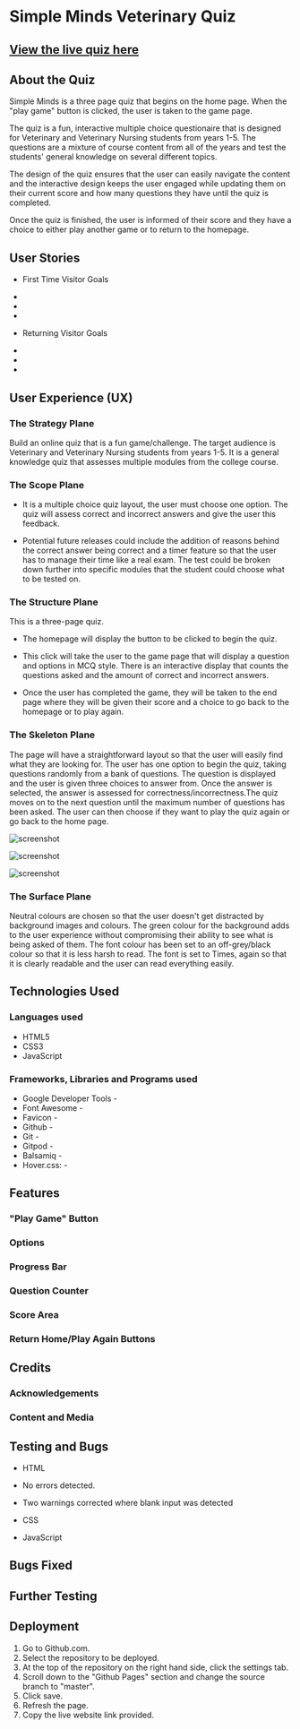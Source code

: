 # Simple Minds Veterinary Quiz

## [View the live quiz here](https://marinamarshall.github.io/p2-js-quiz/)

## About the Quiz

Simple Minds is a three page quiz that begins on the home page. When the "play game" button is clicked, the user is taken to the game page. 

The quiz is a fun, interactive multiple choice questionaire that is designed for Veterinary and Veterinary Nursing students from years 1-5. The questions are a mixture of course content from all of the years and test the students' general knowledge on several different topics.

The design of the quiz ensures that the user can easily navigate the content and the interactive design keeps the user engaged while updating them on their current score and how many questions they have until the quiz is completed.

Once the quiz is finished, the user is informed of their score and they have a choice to either play another game or to return to the homepage.

## User Stories
* First Time Visitor Goals
 *   
 * 
 * 

* Returning Visitor Goals
 * 
 * 
 * 

## User Experience (UX)

### The Strategy Plane

Build an online quiz that is a fun game/challenge. The target audience is Veterinary and Veterinary Nursing students from years 1-5. It is a general knowledge quiz that assesses multiple modules from the college course.

### The Scope Plane

- It is a multiple choice quiz layout, the user must choose one option. The quiz will assess correct and incorrect answers and give the user this feedback.

- Potential future releases could include the addition of reasons behind the correct answer being correct and a timer feature so that the user has to manage their time like a real exam. The test could be broken down further into specific modules that the student could choose what to be tested on.

### The Structure Plane

This is a three-page quiz. 

- The homepage will display the button to be clicked to begin the quiz.

- This click will take the user to the game page that will display a question and options in MCQ style. There is an interactive display that counts the questions asked and the amount of correct and incorrect answers.
- Once the user has completed the game, they will be taken to the end page where they will be given their score and a choice to go back to the homepage or to play again.

### The Skeleton Plane

The page will have a straightforward layout so that the user will easily find what they are looking for. The user has one option to begin the quiz, taking questions randomly from a bank of questions. The question is displayed and the user is given three choices to answer from. Once the answer is selected, the answer is assessed for correctness/incorrectness.The quiz moves on to the next question until the maximum number of questions has been asked. The user can then choose if they want to play the quiz again or go back to the home page.


![screenshot](assets/images/homepage.png)

![screenshot](assets/images/game.png)

![screenshot](assets/images/end.png)



### The Surface Plane

Neutral colours are chosen so that the user doesn't get distracted by background images and colours. The green colour for the background adds to the user experience without compromising their ability to see what is being asked of them. The font colour has been set to an off-grey/black colour so that it is less harsh to read. The font is set to Times, again so that it is clearly readable and the user can read everything easily.

## Technologies Used

### Languages used
- HTML5
- CSS3
- JavaScript

### Frameworks, Libraries and Programs used
- Google Developer Tools -
- Font Awesome -
- Favicon - 
- Github -
- Git -
- Gitpod -
- Balsamiq -
- Hover.css: -

## Features

### "Play Game" Button
### Options
### Progress Bar
### Question Counter
### Score Area
### Return Home/Play Again Buttons

## Credits
### Acknowledgements
### Content and Media

## Testing and Bugs
 * HTML
  * No errors detected.
  * Two warnings corrected where blank input was detected 

 * CSS
 - JavaScript

 ## Bugs Fixed
 ## Further Testing

## Deployment

1. Go to Github.com.
2. Select the repository to be deployed.
3. At the top of the repository on the right hand side, click the settings tab.
4. Scroll down to the "Github Pages" section and change the source branch to "master".
5. Click save.
6. Refresh the page.
7. Copy the live website link provided.
